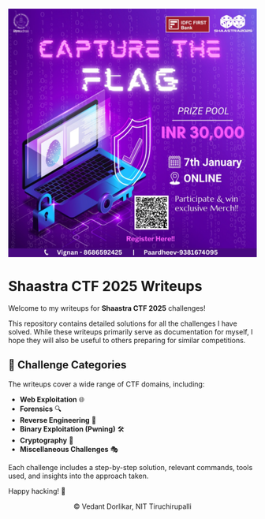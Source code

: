 ![alt text](image.png)<br>

# Shaastra CTF 2025 Writeups

Welcome to my writeups for **Shaastra CTF 2025** challenges!

This repository contains detailed solutions for all the challenges I have solved. While these writeups primarily serve as documentation for myself, I hope they will also be useful to others preparing for similar competitions.

## 📌 Challenge Categories

The writeups cover a wide range of CTF domains, including:

- **Web Exploitation** 🌐
- **Forensics** 🔍
- **Reverse Engineering** 🔄
- **Binary Exploitation (Pwning)** 🛠️
- **Cryptography** 🔐
- **Miscellaneous Challenges** 🎭

Each challenge includes a step-by-step solution, relevant commands, tools used, and insights into the approach taken.

Happy hacking! 🚀

<div align = "center">
© Vedant Dorlikar, NIT Tiruchirupalli <br> <br>

